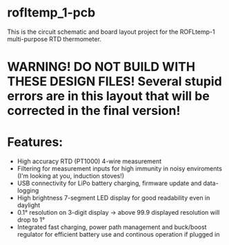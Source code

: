 # rofltemp_1-pcb

This is the circuit schematic and board layout project for the ROFLtemp-1 multi-purpose
RTD thermometer.
# WARNING! DO NOT BUILD WITH THESE DESIGN FILES! Several stupid errors are in this layout that will be corrected in the final version!

# Features:
 - High accuracy RTD (PT1000) 4-wire measurement
 - Filtering for measurement inputs for high immunity in noisy enviroments (I'm looking at you, induction stoves!)
 - USB connectivity for LiPo battery charging, firmware update and data-logging
 - High brightness 7-segment LED display for good readability even in daylight
 - 0.1° resolution on 3-digit display -> above 99.9 displayed resolution will drop to 1°
 - Integrated fast charging, power path management and buck/boost regulator for efficient battery use and continous operation if plugged in
 
